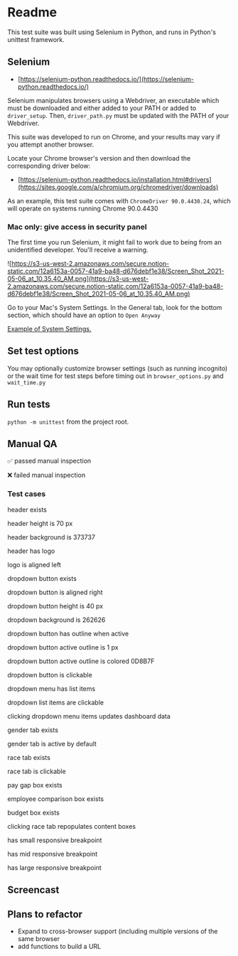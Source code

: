 # Readme

This test suite was built using Selenium in Python, and runs in Python's unittest framework.

## Selenium

- [https://selenium-python.readthedocs.io/](https://selenium-python.readthedocs.io/)

Selenium manipulates browsers using a Webdriver, an executable which must be downloaded and either added to your PATH or added to `driver_setup`. Then, `driver_path.py` must be updated with the PATH of your Webdriver. 

This suite was developed to run on Chrome, and your results may vary if you attempt another browser.

Locate your Chrome browser's version and then download the corresponding driver below:

- [https://selenium-python.readthedocs.io/installation.html#drivers](https://sites.google.com/a/chromium.org/chromedriver/downloads)

As an example, this test suite comes with `ChromeDriver 90.0.4430.24`, which will operate on systems running Chrome 90.0.4430

### Mac only: give access in security panel

The first time you run Selenium, it might fail to work due to being from an unidentified developer. You'll receive a warning.

![https://s3-us-west-2.amazonaws.com/secure.notion-static.com/12a6153a-0057-41a9-ba48-d676debf1e38/Screen_Shot_2021-05-06_at_10.35.40_AM.png](https://s3-us-west-2.amazonaws.com/secure.notion-static.com/12a6153a-0057-41a9-ba48-d676debf1e38/Screen_Shot_2021-05-06_at_10.35.40_AM.png)

Go to your Mac's System Settings. In the General tab, look for the bottom section, which should have an option to `Open Anyway`

[Example of System Settings.](https://github.com/just-hugo/syndio_homework/blob/main/driver_setup/mac_webdriver_solution.png?raw=true)

## Set test options

You may optionally customize browser settings (such as running incognito) or the wait time for test steps before timing out in `browser_options.py` and `wait_time.py`

## Run tests

`python -m unittest` from the project root.

## Manual QA

✅ passed manual inspection

❌ failed manual inspection

### Test cases

header exists

header height is 70 px

header background is 373737

header has logo

logo is aligned left

dropdown button exists

dropdown button is aligned right

dropdown button height is 40 px

dropdown background is 262626

dropdown button has outline when active

dropdown button active outline is 1 px

dropdown button active outline is colored 0D8B7F

dropdown button is clickable

dropdown menu has list items

dropdown list items are clickable

clicking dropdown menu items updates dashboard data

gender tab exists

gender tab is active by default

race tab exists

race tab is clickable

pay gap box exists

employee comparison box exists

budget box exists

clicking race tab repopulates content boxes

has small responsive breakpoint

has mid responsive breakpoint

has large responsive breakpoint

## Screencast

## Plans to refactor

- Expand to cross-browser support (including multiple versions of the same browser
- add functions to build a URL
